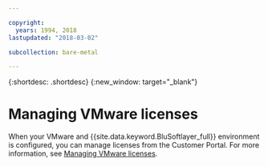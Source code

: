 ```yaml
---

copyright:
  years: 1994, 2018
lastupdated: "2018-03-02"

subcollection: bare-metal

---
```


{:shortdesc: .shortdesc}
{:new_window: target="_blank"}

# Managing VMware licenses

When your VMware and {{site.data.keyword.BluSoftlayer_full}} environment is configured, you can manage licenses from the Customer Portal. For more information, see [Managing VMware licenses](/docs/infrastructure/vmware?topic=VMware-managing-vmware-licenses).
